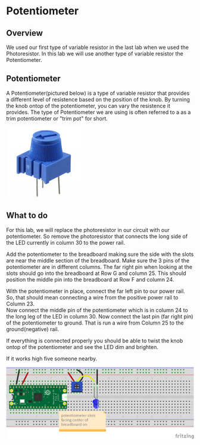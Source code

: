 # Potentiometer

## Overview

We used our first type of variable resistor in the last lab when we used the Photoresistor.  In this lab we will use another type of variable resistor the Potentiometer.

## Potentiometer

A Potentiometer(pictured below) is a type of variable resistor that provides a different level of resistence based on the position of the knob.  By turning the knob ontop of the potentiometer, you can vary the resistence it provides.  The type of Potentiometer we are using is often referred to a as a trim potentiometer or "trim pot" for short.

![Potentiometer image](/images/trimpot.png)

 ## What to do

For this lab, we will replace the photoresistor in our circuit with our potentiometer.  So remove the photoresistor that connects the long side of the LED currently in column 30 to the power rail. 

Add the potentiometer to the breadboard making sure the side with the slots are near the middle section of the breadboard.  Make sure the 3 pins of the potentiometer are in different columns.  The far right pin when looking at the slots should go into the breadboard at Row G and column 25. This should position the middle pin into the breadboard at Row F and column 24.

With the potentiometer in place, connect the far left pin to our power rail. So, that should mean connecting a wire from the positive power rail to Column 23.  
Now connect the middle pin of the potentiometer which is in column 24 to the long leg of the LED in column 30.  Now connect the last pin (far right pin) of the potentiometer to ground.  That is run a wire from Column 25 to the ground(negative) rail.

If everything is connected properly you should be able to twist the knob ontop of the potentiometer and see the LED dim and brighten.  

If it works high five someone nearby.

![Resistor Circuit](/images/4_Circuit_bb.png)
